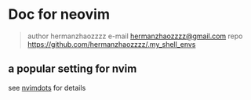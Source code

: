 # Doc for neovim
> author hermanzhaozzzz
> e-mail hermanzhaozzzz@gmail.com
> repo   https://github.com/hermanzhaozzzz/.my_shell_envs

## a popular setting for nvim
see [nvimdots](https://github.com/ayamir/nvimdots) for details

<!-- ## dependencies
```
# make sure they are in $PATH whenever!

brew install foo
- neovide							for macos neovim gui
- node 								for multi-plugins
- ripgrep							for plugins/telescope.lua to search code in multi-files
```




## features

TODO:

学习以下用法
- https://github.com/mrjones2014/legendary.nvim
- https://github.com/folke/flash.nvim
- https://github.com/Saecki/crates.nvim/wiki/Stable-documentation
- https://github.com/mg979/vim-visual-multi  ！！！！重要
- https://github.com/coffebar/neovim-project  ！！！！重要
- https://github.com/kylechui/nvim-surround  ！！！！重要
- https://github.com/akinsho/toggleterm.nvim  ！！！！重要
- https://github.com/rmagatti/alternate-toggler
- https://github.com/folke/todo-comments.nvim  ！！！！重要
- https://github.com/Wansmer/treesj  ！！！！重要


有空学学这个配置
https://github.com/chrisgrieser/nvim-kickstart-python/blob/fb680d506c8ee59d42bc62712e5d31acd8a58233/kickstart-python.lua

https://github.com/Kicamon/nvim/blob/main/lua/config/keymaps.lua
非常不错
## issues


## Screenshot

![screenshot](https://github.com/bitterteasweetorange/nvim/blob/main/screenshot.png)

## Requirements

- Neovim 0.8+
- [ripgrep](https://github.com/BurntSushi/ripgrep)
- [nerdfonts](https://www.nerdfonts.com/)
 -->